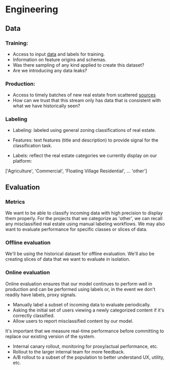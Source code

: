 # Engineering

## Data 

### Training:
- Access to input [data](https://www.kaggle.com/competitions/house-prices-advanced-regression-techniques/data) and labels for training.
- Information on feature origins and schemas.
- Was there sampling of any kind applied to create this dataset?
- Are we introducing any data leaks?

### Production:
- Access to timely batches of new real estate from scattered [sources](https://rapidapi.com/collection/best-real-estate-apis)
- How can we trust that this stream only has data that is consistent with what we have historically seen?

### Labeling

- Labeling: labeled using general zoning classifications of real estate.

- Features: text features (title and description) to provide signal for the classification task.

- Labels: reflect the real estate categories we currently display on our platform:

['Agriculture',
 'Commercial',
 'Floating Village Residential',
  ...
 'other']

## Evaluation

### Metrics

We want to be able to classify incoming data with high precision to display them properly. For the projects that we categorize as 'other', we can recall any misclassified real estate using manual labeling workflows. We may also want to evaluate performance for specific classes or slices of data.

### Offline evaluation

We'll be using the historical dataset for offline evaluation. We'll also be creating slices of data that we want to evaluate in isolation.

### Online evaluation

Online evaluation ensures that our model continues to perform well in production and can be performed using labels or, in the event we don't readily have labels, proxy signals.

 - Manually label a subset of incoming data to evaluate periodically. 
 - Asking the initial set of users viewing a newly categorized content if it's correctly classified. 
 - Allow users to report misclassified content by our model.

It's important that we measure real-time performance before committing to replace our existing version of the system.

 - Internal canary rollout, monitoring for proxy/actual performance, etc. 
 - Rollout to the larger internal team for more feedback. 
 - A/B rollout to a subset of the population to better understand UX, utility, etc.
